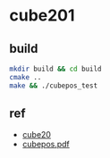 # cube201

## build

```bash
mkdir build && cd build
cmake ..
make && ./cubepos_test
```

## ref

- [cube20](http://www.cube20.org/)
- [cubepos.pdf](http://cube20.org/src/cubepos.pdf)
